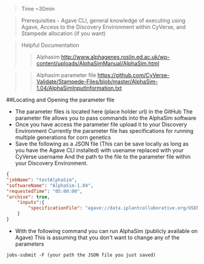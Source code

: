 >  Time ~30min

>  Prerequisities - Agave CLI, general knowledge of executing using Agave, Access to the Discovery Environment within CyVerse, and Stampede allocation (if you want)

>  Helpful Documentation
>> Alphasim http://www.alphagenes.roslin.ed.ac.uk/wp-content/uploads/AlphaSimManual/AlphaSim.html

>>  Alphasim parameter file https://github.com/CyVerse-Validate/Stampede-Files/blob/master/AlphaSim-1.04/AlphaSimInputInformation.txt 

##Locating and Opening the parameter file
-   The parameter files is located here (place holder url) in the GitHub
        The parameter file allows you to pass commands into the AlphaSim software
-   Once you have access the parameter file upload it to your Discovery Environment 
        Currently the parameter file has specifications for running multiple generations for corn genetics
-   Save the following as a JSON file (This can be save locally as long as you have the Agave CLI installed) 
       with usename replaced with your CyVerse username
       And the path to the file to the parameter file within your Discovery Environment.
```json
{
"jobName": "testAlphaSim",
"softwareName": "AlphaSim-1.04",
"requestedTime": "05:00:00",
"archive": true,
    "inputs":{
        "specificationFile": "agave://data.iplantcollaborative.org/USERNAME/ALPHASIM_SPEC_PATH"
    }
}
```
- With the following command you can run AlphaSim (publicly available  on Agave)
        This is assuming that you don't want to change any of the parameters
```
jobs-submit -F (your path the JSON file you just saved) 
```
